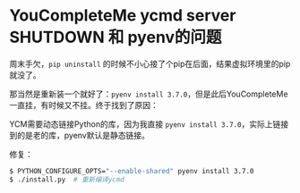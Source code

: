 # YouCompleteMe ycmd server SHUTDOWN 和 pyenv的问题

周末手欠，`pip uninstall` 的时候不小心接了个pip在后面，结果虚拟环境里的pip就没了。

那当然是重新装一个就好了：`pyenv install 3.7.0`，但是此后YouCompleteMe一直挂，有时候又不挂。终于找到了原因：

YCM需要动态链接Python的库，因为我直接 `pyenv install 3.7.0`，实际上链接到的是老的库，pyenv默认是静态链接。

修复：

```bash
$ PYTHON_CONFIGURE_OPTS="--enable-shared" pyenv install 3.7.0
$ ./install.py  # 重新编译ycmd
```
